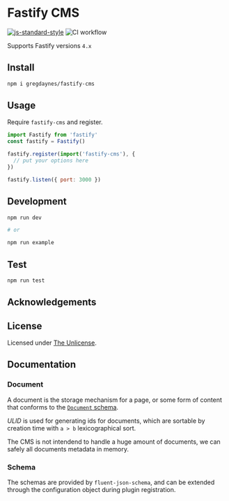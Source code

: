# Fastify CMS

[![js-standard-style](https://img.shields.io/badge/code%20style-standard-brightgreen.svg?style=flat)](http://standardjs.com/)
![CI workflow](https://github.com/gregdaynes/fastify-cms/actions/workflows/ci.yml/badge.svg)


Supports Fastify versions `4.x`

## Install

```sh
npm i gregdaynes/fastify-cms
```

## Usage

Require `fastify-cms` and register.

```js
import Fastify from 'fastify'
const fastify = Fastify()

fastify.register(import('fastify-cms'), {
  // put your options here
})

fastify.listen({ port: 3000 })
```

## Development

```sh
npm run dev

# or

npm run example
```

## Test

```sh
npm run test
```

## Acknowledgements

## License

Licensed under [The Unlicense](./LICENSE).

## Documentation

### Document

A document is the storage mechanism for a page, or some form of content that 
conforms to the [`Document` schema](./routes/documents/index.js).

_ULID_ is used for generating ids for documents, which are sortable by creation 
time with `a > b` lexicographical sort.

The CMS is not intendend to handle a huge amount of documents, we can safely all
documents metadata in memory.

### Schema

The schemas are provided by `fluent-json-schema`, and can be extended 
through the configuration object during plugin registration.

